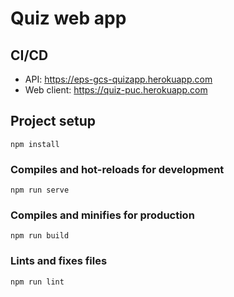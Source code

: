 # Quiz web app

## CI/CD

- API: https://eps-gcs-quizapp.herokuapp.com
- Web client: https://quiz-puc.herokuapp.com

## Project setup

```Shell
npm install
```

### Compiles and hot-reloads for development

```Shell
npm run serve
```

### Compiles and minifies for production

```Shell
npm run build
```

### Lints and fixes files

```Shell
npm run lint
```
